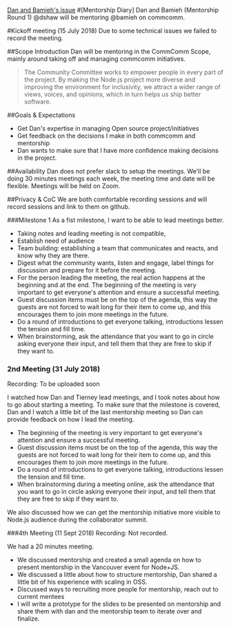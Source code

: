 [Dan and Bamieh's issue](https://github.com/nodejs/mentorship/issues/79)
#[Mentorship Diary] Dan and Bamieh
(Mentorship Round 1) @dshaw will be mentoring @bamieh on commcomm.

#Kickoff meeting (15 July 2018)
Due to some technical issues we failed to record the meeting.

##Scope Introduction
Dan will be mentoring in the CommComm Scope, mainly around taking off and managing commcomm initiatives.

>The Community Committee works to empower people in every part of the project. By making the Node.js project more diverse and improving the environment for inclusivity, we attract a wider range of views, voices, and opinions, which in turn helps us ship better software.

##Goals & Expectations
- Get Dan's expertise in managing Open source project/initiatives
- Get feedback on the decisions I make in both commcomm and mentorship
- Dan wants to make sure that I have more confidence making decisions in the project.

##Availability
Dan does not prefer slack to setup the meetings. We'll be doing 30 minutes meetings each week, the meeting time and date will be flexible. Meetings will be held on Zoom.

##Privacy & CoC
We are both comfortable recording sessions and will record sessions and link to them on github.

###Milestone 1
As a fist milestone, I want to be able to lead meetings better.

- Taking notes and leading meeting is not compatible,
- Establish need of audience
- Team building: establishing a team that communicates and reacts, and know why they are there.
- Digest what the community wants, listen and engage, label things for discussion and prepare for it before the meeting.
- For the person leading the meeting, the real action happens at the beginning and at the end. The beginning of the meeting is very important to get everyone's attention and ensure a successful meeting.
- Guest discussion items must be on the top of the agenda, this way the guests are not forced to wait long for their item to come up, and this encourages them to join more meetings in the future.
- Do a round of introductions to get everyone talking, introductions lessen the tension and fill time.
- When brainstorming, ask the attendance that you want to go in circle asking everyone their input, and tell them that they are free to skip if they want to.

### 2nd Meeting (31 July 2018)
Recording: To be uploaded soon

I watched how Dan and Tierney lead meetings, and I took notes about how to go about starting a meeting. To make sure that the milestone is covered, Dan and I watch a little bit of the last mentorship meeting so Dan can provide feedback on how I lead the meeting.

- The beginning of the meeting is very important to get everyone's attention and ensure a successful meeting.
- Guest discussion items must be on the top of the agenda, this way the guests are not forced to wait long for their item to come up, and this encourages them to join more meetings in the future.
- Do a round of introductions to get everyone talking, introductions lessen the tension and fill time.
- When brainstorming during a meeting online, ask the attendance that you want to go in circle asking everyone their input, and tell them that they are free to skip if they want to.

We also discussed how we can get the mentorship initiative more visible to Node.js audience during the collaborator summit.

###4th Meeting (11 Sept 2018)
Recording: Not recorded.

We had a 20 minutes meeting.

- We discussed mentorship and created a small agenda on how to present mentorship in the Vancouver event for Node+JS.
- We discussed a little about how to structure mentorship, Dan shared a little bit of his experience with scaling in OSS.
- Discussed ways to recruiting more people for mentorship, reach out to current mentees
- I will write a prototype for the slides to be presented on mentorship and share them with dan and the mentorship team to iterate over and finalize.